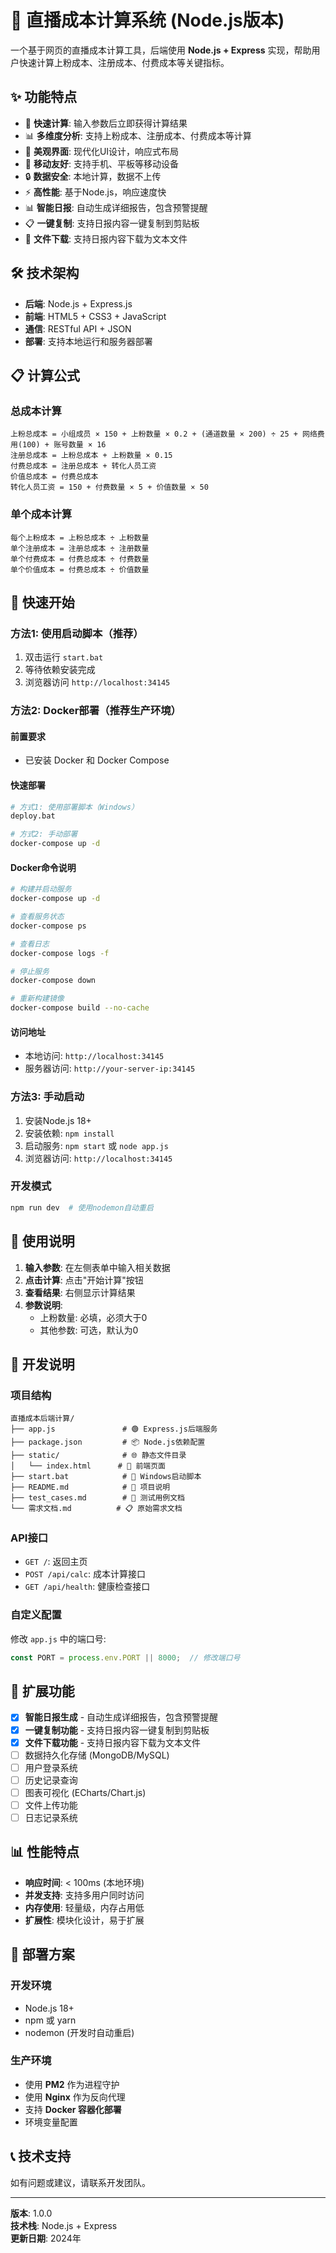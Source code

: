 # 🎯 直播成本计算系统 (Node.js版本)

一个基于网页的直播成本计算工具，后端使用 **Node.js + Express** 实现，帮助用户快速计算上粉成本、注册成本、付费成本等关键指标。

## ✨ 功能特点

- 🚀 **快速计算**: 输入参数后立即获得计算结果
- 📊 **多维度分析**: 支持上粉成本、注册成本、付费成本等计算
- 🎨 **美观界面**: 现代化UI设计，响应式布局
- 📱 **移动友好**: 支持手机、平板等移动设备
- 🔒 **数据安全**: 本地计算，数据不上传
- ⚡ **高性能**: 基于Node.js，响应速度快
- 📊 **智能日报**: 自动生成详细报告，包含预警提醒
- 📋 **一键复制**: 支持日报内容一键复制到剪贴板
- 💾 **文件下载**: 支持日报内容下载为文本文件

## 🛠️ 技术架构

- **后端**: Node.js + Express.js
- **前端**: HTML5 + CSS3 + JavaScript
- **通信**: RESTful API + JSON
- **部署**: 支持本地运行和服务器部署

## 📋 计算公式

### 总成本计算
```
上粉总成本 = 小组成员 × 150 + 上粉数量 × 0.2 + (通道数量 × 200) ÷ 25 + 网络费用(100) + 账号数量 × 16
注册总成本 = 上粉总成本 + 上粉数量 × 0.15
付费总成本 = 注册总成本 + 转化人员工资
价值总成本 = 付费总成本
转化人员工资 = 150 + 付费数量 × 5 + 价值数量 × 50
```

### 单个成本计算
```
每个上粉成本 = 上粉总成本 ÷ 上粉数量
单个注册成本 = 注册总成本 ÷ 注册数量
单个付费成本 = 付费总成本 ÷ 付费数量
单个价值成本 = 付费总成本 ÷ 价值数量
```

## 🚀 快速开始

### 方法1: 使用启动脚本（推荐）
1. 双击运行 `start.bat`
2. 等待依赖安装完成
3. 浏览器访问 `http://localhost:34145`

### 方法2: Docker部署（推荐生产环境）

#### 前置要求
- 已安装 Docker 和 Docker Compose

#### 快速部署
```bash
# 方式1: 使用部署脚本（Windows）
deploy.bat

# 方式2: 手动部署
docker-compose up -d
```

#### Docker命令说明
```bash
# 构建并启动服务
docker-compose up -d

# 查看服务状态
docker-compose ps

# 查看日志
docker-compose logs -f

# 停止服务
docker-compose down

# 重新构建镜像
docker-compose build --no-cache
```

#### 访问地址
- 本地访问: `http://localhost:34145`
- 服务器访问: `http://your-server-ip:34145`

### 方法3: 手动启动
1. 安装Node.js 18+
2. 安装依赖: `npm install`
3. 启动服务: `npm start` 或 `node app.js`
4. 浏览器访问: `http://localhost:34145`

### 开发模式
```bash
npm run dev  # 使用nodemon自动重启
```

## 📱 使用说明

1. **输入参数**: 在左侧表单中输入相关数据
2. **点击计算**: 点击"开始计算"按钮
3. **查看结果**: 右侧显示计算结果
4. **参数说明**:
   - 上粉数量: 必填，必须大于0
   - 其他参数: 可选，默认为0

## 🔧 开发说明

### 项目结构
```
直播成本后端计算/
├── app.js               # 🟢 Express.js后端服务
├── package.json         # 📦 Node.js依赖配置
├── static/              # 🌐 静态文件目录
│   └── index.html      # 🎨 前端页面
├── start.bat            # 🚀 Windows启动脚本
├── README.md            # 📖 项目说明
├── test_cases.md        # 🧪 测试用例文档
└── 需求文档.md          # 📋 原始需求文档
```

### API接口
- `GET /`: 返回主页
- `POST /api/calc`: 成本计算接口
- `GET /api/health`: 健康检查接口

### 自定义配置
修改 `app.js` 中的端口号:
```javascript
const PORT = process.env.PORT || 8000;  // 修改端口号
```

## 🌟 扩展功能

- [x] **智能日报生成** - 自动生成详细报告，包含预警提醒
- [x] **一键复制功能** - 支持日报内容一键复制到剪贴板
- [x] **文件下载功能** - 支持日报内容下载为文本文件
- [ ] 数据持久化存储 (MongoDB/MySQL)
- [ ] 用户登录系统
- [ ] 历史记录查询
- [ ] 图表可视化 (ECharts/Chart.js)
- [ ] 文件上传功能
- [ ] 日志记录系统

## 📊 性能特点

- **响应时间**: < 100ms (本地环境)
- **并发支持**: 支持多用户同时访问
- **内存使用**: 轻量级，内存占用低
- **扩展性**: 模块化设计，易于扩展

## 🚀 部署方案

### 开发环境
- Node.js 18+
- npm 或 yarn
- nodemon (开发时自动重启)

### 生产环境
- 使用 **PM2** 作为进程守护
- 使用 **Nginx** 作为反向代理
- 支持 **Docker 容器化部署**
- 环境变量配置

## 📞 技术支持

如有问题或建议，请联系开发团队。

---

**版本**: 1.0.0  
**技术栈**: Node.js + Express  
**更新日期**: 2024年
